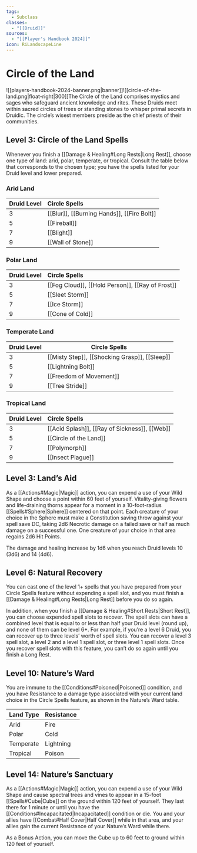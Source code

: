 ```yaml
---
tags:
  - Subclass
classes:
  - "[[Druid]]"
sources:
  - "[[Player's Handbook 2024]]"
icon: RiLandscapeLine
---
```


# Circle of the Land

![[players-handbook-2024-banner.png|banner]]![[circle-of-the-land.png|float-right|300]]The Circle of the Land comprises mystics and sages who safeguard ancient knowledge and rites. These Druids meet within sacred circles of trees or standing stones to whisper primal secrets in Druidic. The circle’s wisest members preside as the chief priests of their communities.

## Level 3: Circle of the Land Spells

Whenever you finish a [[Damage & Healing#Long Rests|Long Rest]], choose one type of land: arid, polar, temperate, or tropical. Consult the table below that corresponds to the chosen type; you have the spells listed for your Druid level and lower prepared.

### Arid Land

| Druid Level | Circle Spells                                                                                                                                                                                   |
| ----------- |:----------------------------------------------------------------------------------------------------------------------------------------------------------------------------------------------- |
| 3           | [[Blur]], [[Burning Hands]], [[Fire Bolt]] |
| 5           | [[Fireball]]                                                                                                                                   |
| 7           | [[Blight]]                                                                                                                                       |
| 9           | [[Wall of Stone]]                                                                                                                         |

### Polar Land

| Druid Level | Circle Spells                                                                                                                                                                                               |
| ----------- |:----------------------------------------------------------------------------------------------------------------------------------------------------------------------------------------------------------- |
| 3           | [[Fog Cloud]], [[Hold Person]], [[Ray of Frost]] |
| 5           | [[Sleet Storm]]                                                                                                                                         |
| 7           | [[Ice Storm]]                                                                                                                                             |
| 9           | [[Cone of Cold]]                                                                                                                                       |

### Temperate Land

| Druid Level | Circle Spells                                                                                                                                                                                         |
|:----------- | ----------------------------------------------------------------------------------------------------------------------------------------------------------------------------------------------------- |
| 3           | [[Misty Step]], [[Shocking Grasp]], [[Sleep]] |
| 5           | [[Lightning Bolt]]                                                                                                                             |
| 7           | [[Freedom of Movement]]                                                                                                                   |
| 9           | [[Tree Stride]]                                                                                                                                   |

### Tropical Land

| Druid Level | Circle Spells                                                                                                                                                                                         |
| ----------- |:----------------------------------------------------------------------------------------------------------------------------------------------------------------------------------------------------- |
| 3           | [[Acid Splash]], [[Ray of Sickness]], [[Web]] |
| 5           | [[Circle of the Land]]                                                                                                                             |
| 7           | [[Polymorph]]                                                                                                                                       |
| 9           | [[Insect Plague]]                                                                                                                               |

## Level 3: Land’s Aid

As a [[Actions#Magic\|Magic]] action, you can expend a use of your Wild Shape and choose a point within 60 feet of yourself. Vitality-giving flowers and life-draining thorns appear for a moment in a 10-foot-radius [[Spells#Sphere|Sphere]] centered on that point. Each creature of your choice in the Sphere must make a Constitution saving throw against your spell save DC, taking 2d6 Necrotic damage on a failed save or half as much damage on a successful one. One creature of your choice in that area regains 2d6 Hit Points.

The damage and healing increase by 1d6 when you reach Druid levels 10 (3d6) and 14 (4d6).

## Level 6: Natural Recovery

You can cast one of the level 1+ spells that you have prepared from your Circle Spells feature without expending a spell slot, and you must finish a [[Damage & Healing#Long Rests|Long Rest]] before you do so again.

In addition, when you finish a [[Damage & Healing#Short Rests|Short Rest]], you can choose expended spell slots to recover. The spell slots can have a combined level that is equal to or less than half your Druid level (round up), and none of them can be level 6+. For example, if you’re a level 6 Druid, you can recover up to three levels’ worth of spell slots. You can recover a level 3 spell slot, a level 2 and a level 1 spell slot, or three level 1 spell slots. Once you recover spell slots with this feature, you can’t do so again until you finish a Long Rest.

## Level 10: Nature’s Ward

You are immune to the [[Conditions#Poisoned\|Poisoned]] condition, and you have Resistance to a damage type associated with your current land choice in the Circle Spells feature, as shown in the Nature’s Ward table.

| Land Type | Resistance |
| --------- |:---------- |
| Arid      | Fire       |
| Polar     | Cold       |
| Temperate | Lightning  |
| Tropical  | Poison     |

## Level 14: Nature’s Sanctuary

As a [[Actions#Magic\|Magic]] action, you can expend a use of your Wild Shape and cause spectral trees and vines to appear in a 15-foot [[Spells#Cube|Cube]] on the ground within 120 feet of yourself. They last there for 1 minute or until you have the [[Conditions#Incapacitated\|Incapacitated]] condition or die. You and your allies have [[Combat#Half Cover\|Half Cover]] while in that area, and your allies gain the current Resistance of your Nature’s Ward while there.

As a Bonus Action, you can move the Cube up to 60 feet to ground within 120 feet of yourself.
